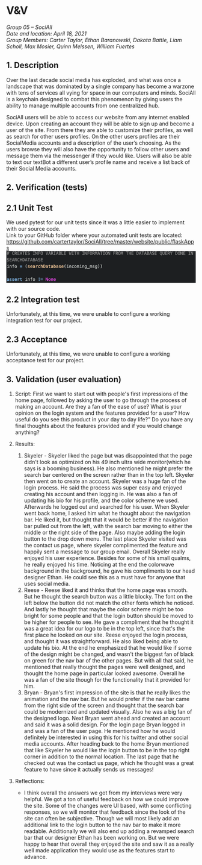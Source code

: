 # V&V

*Group 05 – SociAll*\
*Date and location: April 18, 2021*\
*Group Members: Carter Taylor, Ethan Baranowski, Dakota Battle, Liam Scholl, Max Mosier, Quinn Melssen, William Fuertes*

## 1. Description
Over the last decade social media has exploded, and what was once a landscape that was dominated by a single company has become a warzone with tens of services all vying for space in our computers and minds. SociAll is a keychain designed to combat this phenomenon by giving users the ability to manage multiple accounts from one centralized hub. 

SociAll users will be able to access our website from any internet enabled device. Upon creating an account they will be able to sign up and become a user of the site. From there they are able to customize their profiles, as well as search for other users profiles. On the other users profiles are their SocialMedia accounts and a description of the user’s choosing. As the users browse they will also have the opportunity to follow other users and message them via the messenger if they would like. Users will also be able to text our textBot a different user’s profile name and receive a list back of their Social Media accounts.

## 2. Verification (tests)
  ## 2.1 Unit Test
  We used pytest for our unit tests since it was a little easier to implement with our source code.\
  Link to your GitHub folder where your automated unit tests are located: https://github.com/cartertaylor/SociAll/tree/master/website/public/flaskApps \
  ![](images/unit_test_screenshot.png)
  
  ## 2.2 Integration test
  Unfortunately, at this time, we were unable to configure a working integration test for our project.
  
  ## 2.3 Acceptance
  Unfortunately, at this time, we were unable to configure a working acceptance test for our project.
  
## 3. Validation (user evaluation)
1. Script: First we want to start out with people's first impressions of the home page, followed by asking the user to go through the process of making an account. Are they a fan of the ease of use? What is your opinion on the login system and the features provided for a user? How useful do you see this product in your day to day life?” Do you have any final thoughts about the features provided and if you would change anything?

2. Results:
    1. Skyeler - Skyeler liked the page but was disappointed that the page didn't look as optimized on his 49 inch ultra wide monitor(which he says is a booming business). He also mentioned he might prefer the search bar centered on the screen rather than in the top left. Skyeler then went on to create an account. Skyeler was a huge fan of the login process. He said the process was super easy and enjoyed creating his account and then logging in. He was also a fan of updating his bio for his profile, and the color scheme we used. Afterwards he logged out and searched for his user.  When Skyeler went back home, I asked him what he thought about the navigation bar. He liked it, but thought that it would be better if the navigation bar pulled out from the left, with the search bar moving to either the middle or the right side of the page. Also maybe adding the login button to the drop down menu. The last place Skyeler visited was the contact us page, where skyeler complimented the feature and happily sent a message to our group email. Overall Skyeler really enjoyed his user experience. Besides for some of his small qualms, he really enjoyed his time. Noticing at the end the colorwave background in the background, he gave his compliments to our head designer Ethan. He could see this as a must have for anyone that uses social media. 
    2. Reese - Reese liked it and thinks that the home page was smooth. But he thought the search button was a little blocky. The font on the left below the button did not match the other fonts which he noticed. And lastly he thought that maybe the color scheme might be too bright for some people and that the login button should be moved to be higher for people to see. He gave a compliment that he thought it was a great idea for our logo to be in the top left, since that's the first place he looked on our site. Reese enjoyed the login process, and thought it was straightforward. He also liked being able to update his bio. At the end he emphasized that he would like if some of the design might be changed, and wasn't the biggest fan of black on green for the nav bar of the other pages. But with all that said, he mentioned that really thought the pages were well designed, and thought the home page in particular looked awesome. Overall he was a fan of the site though for the functionality that it provided for him. 
    3. Bryan - Bryan's first impression of the site is that he really likes the animation and the nav bar. But he would prefer if the nav bar came from the right side of the screen and thought that the search bar could be modernized and updated visually. Also he was a big fan of the designed logo. Next Bryan went ahead and created an account and said it was a solid design. For the login page Bryan logged in and was a fan of the user page. He mentioned how he would definitely be interested in using this for his twitter and other social media accounts. After heading back to the home Bryan mentioned that like Skyeler he would like the login button to be in the top right corner in addition to the normal location. The last page that he checked out was the contact us page, which he thought was a great feature to have since it actually sends us messages!
3. Reflections:
    * I think overall the answers we got from my interviews were very helpful. We got a ton of useful feedback on how we could improve the site. Some of the changes were UI based, with some conflicting responses, so we will monitor that feedback since the look of the site can often be subjective. Though we will most likely add an additional link to the login button to the nav bar to make it more readable. Additionally we will also end up adding a revamped search bar that our designer Ethan has been working on. But we were happy to hear that overall they enjoyed the site and saw it as a really well made application they would use as the features start to advance. 
